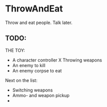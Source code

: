 # ThrowAndEat
Throw and eat people. Talk later.

TODO: 
---
THE TOY:
* A character controller
X Throwing weapons
* An enemy to kill
* An enemy corpse to eat

Next on the list:
* Switching weapons
* Ammo- and weapon pickup
* 
